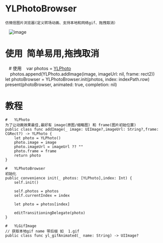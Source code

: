 # YLPhotoBrowser

    仿微信图片浏览器(定义转场动画、支持本地和网络gif、拖拽取消）                                     

    ![image](https://github.com/February12/YLPhotoBrowser/tree/master/READMEShow/动画.gif)


# 使用  简单易用,拖拽取消                                                          
    
    # 使用
    var photos = [YLPhoto]()                                                                               
    photos.append(YLPhoto.addImage(image, imageUrl: nil, frame: rect2))                                    
    let photoBrowser = YLPhotoBrowser.init(photos, index: indexPath.row)                              
    present(photoBrowser, animated: true, completion: nil)

# 教程       

    #   YLPhoto                                      
    为了让动画效果最佳,最好有 image(原图/缩略图) 和 frame(图片初始位置)                                           
    public class func addImage(_ image: UIImage?,imageUrl: String?,frame: CGRect?) -> YLPhoto {
        let photo = YLPhoto()
        photo.image = image
        photo.imageUrl = imageUrl ?? ""
        photo.frame = frame
        return photo
    }

    #   YLPhotoBrowser                                                 
    初始化
    public convenience init(_ photos: [YLPhoto],index: Int) {
        self.init()
        
        self.photos = photos
        self.currentIndex = index
        
        let photo = photos[index]
        
        editTransitioningDelegate(photo)
    }

    #   YLGifImage
    // 获取本地gif name 带后缀 如  1.gif
    public class func yl_gifAnimated(_ name: String) -> UIImage?       
